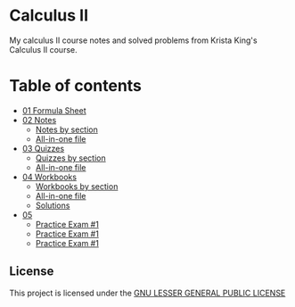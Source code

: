# Calculus II
My calculus II course notes and solved problems from Krista King's Calculus II course.


# Table of contents
- [01 Formula Sheet](src/01_Formula_Sheet/Calculus_2.formulas.pdf)
- [02 Notes](src/02_Notes/)
  * [Notes by section](src/02_Notes/Notes%20by%20section/)
  * [All-in-one file](src/02_Notes/Calculus%202.notes.pdf)
- [03 Quizzes](src/03%20Quizzes/)
  * [Quizzes by section](src/03%20Quizzes/Quizzes%20by%20section/)
  * [All-in-one file](src/03%20Quizzes/Calculus%202.quizzes.pdf)
- [04 Workbooks](src/04%20Workbooks/)
  * [Workbooks by section](src/04%20Workbooks/Workbooks%20by%20section/)
  * [All-in-one file](src/04%20Workbooks/Calculus%202.workbook.pdf)
  * [Solutions](src/04%20Workbooks/Calculus%202.workbook.solutions.pdf)
- [05](src/05%20Final%20Exams/)
  * [Practice Exam #1](src/05%20Final%20Exams/01%20Practice%20Exam%20#1/)
  * [Practice Exam #1](src/05%20Final%20Exams/02%20Practice%20Exam%20#2/)
  * [Practice Exam #1](src/05%20Final%20Exams/03%20Final%20Exam/)

## License
This project is licensed under the [GNU LESSER GENERAL PUBLIC LICENSE](https://github.com/francisco-oro/calculus-2/blob/main/LICENSE)